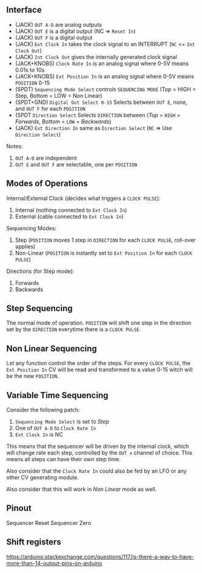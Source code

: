 Interface
---------

* (JACK) `OUT A-D` are analog outputs
* (JACK) `OUT E` is a digital output (NC => `Reset In`)
* (JACK) `OUT F` is a digital output
* (JACK) `Ext Clock In` takes the clock signal to an INTERRUPT (`NC` <= `Int Clock Out`)
* (JACK) `Int Clock Out` gives the internally generated clock signal
* (JACK+KNOBS) `Clock Rate In` is an analog signal where 0-5V means 0.01s to 10s
* (JACK+KNOBS) `Ext Position In` is an analog signal where 0-5V means `POSITION` 0-15
* (SPDT) `Sequencing Mode Select` controls `SEQUENCING MODE` (Top = HIGH = Step, Bottom = LOW = Non Linear)
* (SPDT+GND) `Digital Out Select 0-15` Selects between `OUT E`, none, and `OUT F` for each `POSITION`
* (SPDT `Direction Select` Selects `DIRECTION` between (_Top_ = `HIGH` = _Forwards_, _Bottom_ = `LOW` = _Backwards_)
* (JACK) `Ext Direction In` same as `Direction Select` (`NC` => Use `Direction Select`)

Notes:
1. `OUT A-D` are independent
2. `OUT E` and `OUT F` are selectable, one per `POSITION`


Modes of Operations
-------------------

Internal/External Clock (decides what triggers a `CLOCK PULSE`):
1. Internal (nothing connected to `Ext Clock In`)
2. External (cable connected to `Ext Clock In`)

Sequencing Modes:
1. Step (`POSITION` moves 1 step in `DIRECTION` for each `CLOCK PULSE`, roll-over applies)
2. Non-Linear (`POSITION` is instantly set to `Ext Position In` for each `CLOCK PULSE`)

Directions (for Step mode):
1. Forwards
2. Backwards

Step Sequencing
---------------

The normal mode of operation. `POSITION` will shift one step in the direction
set by the `DIRECTION` everytime there is a `CLOCK PULSE`.

Non Linear Sequencing
---------------------

Let any function control the order of the steps. For every `CLOCK PULSE`, the
`Ext Position In` CV will be read and transformed to a value 0-15 witch will
be the new `POSITION`.


Variable Time Sequencing
------------------------

Consider the following patch:

1. `Sequencing Mode Select` is set to _Step_
2. One of `OUT A-D` to `Clock Rate In`
3. `Ext Clock In` is NC

This means that the sequencer will be driven by the internal clock, which will
change rate each step, controlled by the `OUT x` channel of choice. This means
all steps can have their own step time.

Also consider that the `Clock Rate In` could also be fed by an LFO or any other
CV generating module.

Also consider that this will work in _Non Linear_ mode as well.

Pinout
------

Sequencer Reset
Sequencer Zero



Shift registers
---------------

https://arduino.stackexchange.com/questions/117/is-there-a-way-to-have-more-than-14-output-pins-on-arduino
